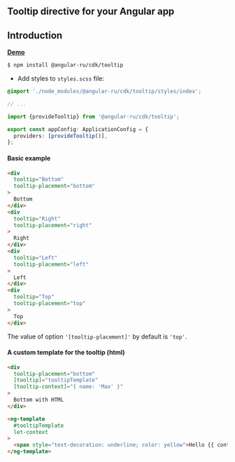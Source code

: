 ## Tooltip directive for your Angular app

## Introduction

[**Demo**](https://angular-ru.github.io/angular-ru-tooltip-example-app)

```bash
$ npm install @angular-ru/cdk/tooltip
```

- Add styles to `styles.scss` file:

```scss
@import './node_modules/@angular-ru/cdk/tooltip/styles/index';

// ...
```

```typescript
import {provideTooltip} from '@angular-ru/cdk/tooltip';

export const appConfig: ApplicationConfig = {
  providers: [provideTooltip()],
};
```

#### Basic example

```html
<div
  tooltip="Bottom"
  tooltip-placement="bottom"
>
  Bottom
</div>
<div
  tooltip="Right"
  tooltip-placement="right"
>
  Right
</div>
<div
  tooltip="Left"
  tooltip-placement="left"
>
  Left
</div>
<div
  tooltip="Top"
  tooltip-placement="top"
>
  Top
</div>
```

The value of option `'[tooltip-placement]'` by default is `'top'`.

#### A custom template for the tooltip (html)

```html
<div
  tooltip-placement="bottom"
  [tooltip]="tooltipTemplate"
  [tooltip-context]="{ name: 'Max' }"
>
  Bottom with HTML
</div>

<ng-template
  #tooltipTemplate
  let-context
>
  <span style="text-decoration: underline; color: yellow">Hello {{ context.name }}</span>
</ng-template>
```
